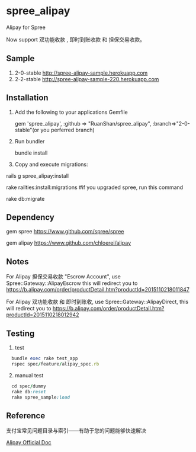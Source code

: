 spree_alipay
============

Alipay for Spree

Now support 双功能收款 , 即时到账收款 和 担保交易收款。

Sample
---------
1. 2-0-stable http://spree-alipay-sample.herokuapp.com
2. 2-2-stable http://spree-alipay-sample-220.herokuapp.com

Installation
---------
1. Add the following to your applications Gemfile

   gem 'spree_alipay',   :github => "RuanShan/spree_alipay", :branch=>"2-0-stable"(or you perferred branch)


2. Run bundler

   bundle install

3. Copy and execute migrations:

  rails g spree_alipay:install

  rake railties:install:migrations #if you upgraded spree, run this command

  rake db:migrate

Dependency
----------
  gem spree  https://www.github.com/spree/spree

  gem alipay https://www.github.com/chloerei/alipay

Notes
----------
  For Alipay 担保交易收款 "Escrow Account", use Spree::Gateway::AlipayEscrow
  this will redirect you to https://b.alipay.com/order/productDetail.htm?productId=2015110218011847


  For Alipay 双功能收款 和 即时到账收, use Spree::Gateway::AlipayDirect, this
  will redirect you to https://b.alipay.com/order/productDetail.htm?productId=2015110218012942

Testing
-------
1. test
```ruby
  bundle exec rake test_app
  rspec spec/feature/alipay_spec.rb
```
2. manual test
```ruby
  cd spec/dummy
  rake db:reset
  rake spree_sample:load
```  
Reference
---------
支付宝常见问题目录与索引——有助于您的问题能够快速解决

  [Alipay Official Doc]( http://doc.open.alipay.com/doc2/alipayDocIndex.htm "Alipay Doc")
